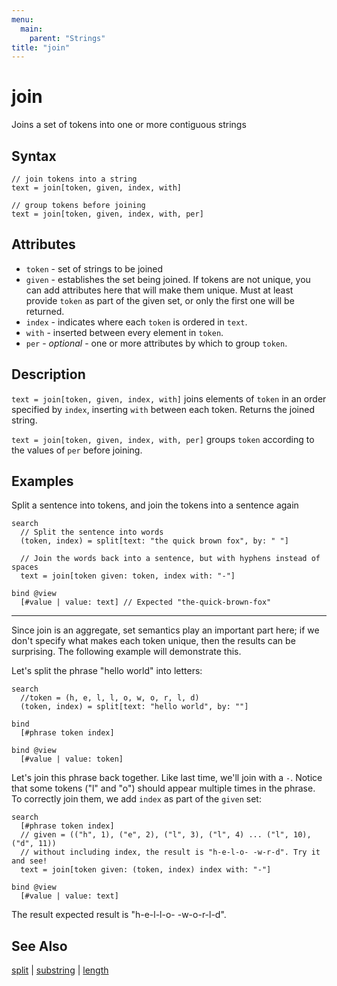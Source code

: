 ```yaml
---
menu:
  main:
    parent: "Strings"
title: "join"
---
```


# join

Joins a set of tokens into one or more contiguous strings 

## Syntax

```eve
// join tokens into a string
text = join[token, given, index, with]

// group tokens before joining
text = join[token, given, index, with, per]
```

## Attributes

- `token` - set of strings to be joined
- `given` - establishes the set being joined. If tokens are not unique, you can add attributes here that will make them unique. Must at least provide `token` as part of the given set, or only the first one will be returned.
- `index` - indicates where each `token` is ordered in `text`.
- `with` - inserted between every element in `token`.
- `per` - _optional_ - one or more attributes by which to group `token`.

## Description

`text = join[token, given, index, with]` joins elements of `token` in an order specified by `index`, inserting `with` between each token. Returns the joined string.

`text = join[token, given, index, with, per]` groups `token` according to the values of `per` before joining.

## Examples

Split a sentence into tokens, and join the tokens into a sentence again

```eve
search
  // Split the sentence into words
  (token, index) = split[text: "the quick brown fox", by: " "]

  // Join the words back into a sentence, but with hyphens instead of spaces
  text = join[token given: token, index with: "-"]

bind @view
  [#value | value: text] // Expected "the-quick-brown-fox"
```

---

Since join is an aggregate, set semantics play an important part here; if we don't specify what makes each token unique, then the results can be surprising. The following example will demonstrate this.

Let's split the phrase "hello world" into letters:

```eve
search
  //token = (h, e, l, l, o, w, o, r, l, d)
  (token, index) = split[text: "hello world", by: ""]

bind
  [#phrase token index]

bind @view
  [#value | value: token]
```

Let's join this phrase back together. Like last time, we'll join with a `-`. Notice that some tokens ("l" and "o") should appear multiple times in the phrase. To correctly join them, we add `index` as part of the `given` set:

```eve
search
  [#phrase token index]
  // given = (("h", 1), ("e", 2), ("l", 3), ("l", 4) ... ("l", 10), ("d", 11)) 
  // without including index, the result is "h-e-l-o- -w-r-d". Try it and see!
  text = join[token given: (token, index) index with: "-"]

bind @view
  [#value | value: text]
```

The result expected result is "h-e-l-l-o- -w-o-r-l-d".

## See Also

[split](../split) | [substring](../substring) | [length](../length)
